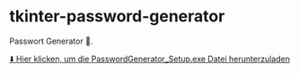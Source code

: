 # tkinter-password-generator

Passwort Generator 🔑.

[⬇️ Hier klicken, um die PasswordGenerator_Setup.exe Datei herunterzuladen](https://github.com/JuliQ89/blog-django-next/releases/download/setup/PasswordGenerator_Setup.exe)
